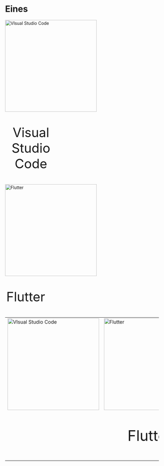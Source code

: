 <!-- TITLE: 1. Home -->
# Eines

<div>
	<div style="float: left">
		<a href="https://wiki-js-epl.herokuapp.com/visual-studio-code"><img width="300" alt="VIsual Studio Code" src="https://mospaw.com/wp-content/uploads/2018/07/Visual_Studio_code_logo-274x300.png"></a> 
		<p style="font-size: 3em; text-align: center; width: 45%">Visual Studio Code</p>
	</div>
	<div style="float: left">
		<a href="https://wiki-js-epl.herokuapp.com/flutter"><img width="300" alt="Flutter" src="https://cdn-images-1.medium.com/max/1200/1*5-aoK8IBmXve5whBQM90GA.png"></a>	
		<p style="font-size: 3em; text-align: center; width: 45%">Flutter</p>
	</div>

</div>
 <table style="margin: auto; border: none !important">

  <tr style="border: none !important">
    <td style="border: none !important"> <a href="https://wiki-js-epl.herokuapp.com/visual-studio-code"><img width="300" alt="VIsual Studio Code" src="https://mospaw.com/wp-content/uploads/2018/07/Visual_Studio_code_logo-274x300.png"></a> </td>
    <td style="border: none !important"><a href="https://wiki-js-epl.herokuapp.com/flutter"><img width="300" alt="Flutter" src="https://cdn-images-1.medium.com/max/1200/1*5-aoK8IBmXve5whBQM90GA.png"></a>
</td>
  <tr style="border: none !important;">
    <td style="border: none !important"></th>
    <td style="border: none !important"><p style="font-size: 3em; text-align: center">Flutter</p></th>
  </tr>
  </tr>
</table> 